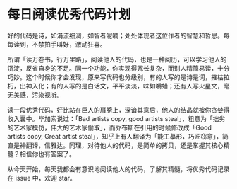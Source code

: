 每日阅读优秀代码计划
=================

好的代码是诗，如涓流细淌，如智者呢喃；处处体现者这位作者的智慧和哲思。每每读到，不禁拍手叫好，激动狂喜。

所谓「读万卷书，行万里路」，阅读他人的代码，也是一种阅历，可以学习他人的沉淀，反省自身的不足。同一个功能，你实现得冗长复杂，而别人精简易读，十分巧妙。这个时候你才会发现，原来写代码也分级别，有的人写的是诗是词，摧枯拉朽，出神入化；有的人写的是白话文，平平淡淡，味如嚼蜡；还有人写火星文，毫无美感，污染视听。

读一段优秀代码，好比站在巨人的肩膀上，深谙其意后，他人的结晶就被你贪婪得收入囊中。毕加索说过：「Bad artists copy, good artists steal」，粗意为「拙劣的艺术家模仿，伟大的艺术家偷取」，而乔布斯在引用的时候修改成「Good artists copy, Great artist steal」，知乎上有人翻译为「能工摹形，巧匠窃意」，简直是神翻译，信雅达。同理，对待他人的代码，是简单的拷贝，还是掌握其核心精髓？相信你也有答案了。

从今天开始，每天我都会有意识地阅读他人的代码，了解其精髓，将优秀代码记录在 issue 中，欢迎 star。
